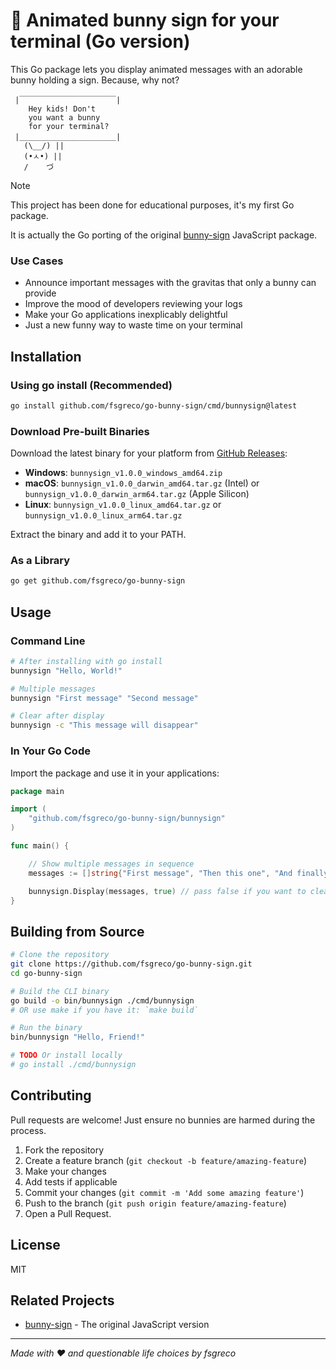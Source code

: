 # 🐰 Animated bunny sign for your terminal (Go version)

This Go package lets you display animated messages with an adorable bunny holding a sign. Because, why not?

```
 |￣￣￣￣￣￣￣￣￣￣￣￣￣|
    Hey kids! Don't 
    you want a bunny 
    for your terminal?
 |＿＿＿＿＿＿＿＿＿＿＿＿＿|
   (\__/) ||
   (•ㅅ•) ||
   /    づ
```
> [!NOTE]
> This project has been done for educational purposes, it's my first Go package.
>
> It is actually the Go porting of the original [bunny-sign](https://github.com/fsgreco/bunny-sign) JavaScript package.


### Use Cases

- Announce important messages with the gravitas that only a bunny can provide
- Improve the mood of developers reviewing your logs
- Make your Go applications inexplicably delightful
- Just a new funny way to waste time on your terminal

## Installation

### Using go install (Recommended)

```bash
go install github.com/fsgreco/go-bunny-sign/cmd/bunnysign@latest
```

### Download Pre-built Binaries

Download the latest binary for your platform from [GitHub Releases](https://github.com/fsgreco/go-bunny-sign/releases):

- **Windows**: `bunnysign_v1.0.0_windows_amd64.zip`
- **macOS**: `bunnysign_v1.0.0_darwin_amd64.tar.gz` (Intel) or `bunnysign_v1.0.0_darwin_arm64.tar.gz` (Apple Silicon)
- **Linux**: `bunnysign_v1.0.0_linux_amd64.tar.gz` or `bunnysign_v1.0.0_linux_arm64.tar.gz`

Extract the binary and add it to your PATH.

### As a Library

```bash
go get github.com/fsgreco/go-bunny-sign
```

## Usage

### Command Line
```bash
# After installing with go install
bunnysign "Hello, World!"

# Multiple messages
bunnysign "First message" "Second message"

# Clear after display
bunnysign -c "This message will disappear"
```

### In Your Go Code

Import the package and use it in your applications:

```go
package main

import (
	"github.com/fsgreco/go-bunny-sign/bunnysign"
)

func main() {

	// Show multiple messages in sequence
	messages := []string{"First message", "Then this one", "And finally this"}

	bunnysign.Display(messages, true) // pass false if you want to clear also the last message
}
```

## Building from Source

```bash
# Clone the repository
git clone https://github.com/fsgreco/go-bunny-sign.git
cd go-bunny-sign

# Build the CLI binary
go build -o bin/bunnysign ./cmd/bunnysign
# OR use make if you have it: `make build`

# Run the binary
bin/bunnysign "Hello, Friend!"

# TODO Or install locally
# go install ./cmd/bunnysign
```

## Contributing

Pull requests are welcome! Just ensure no bunnies are harmed during the process. 

1. Fork the repository
2. Create a feature branch (`git checkout -b feature/amazing-feature`)
3. Make your changes
4. Add tests if applicable
5. Commit your changes (`git commit -m 'Add some amazing feature'`)
6. Push to the branch (`git push origin feature/amazing-feature`)
7. Open a Pull Request.

## License

MIT

## Related Projects

- [bunny-sign](https://github.com/fsgreco/bunny-sign) - The original JavaScript version

---

*Made with ❤️ and questionable life choices by fsgreco*
